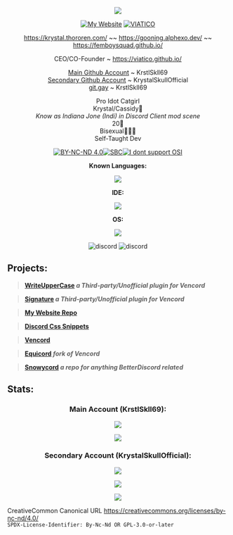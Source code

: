 <p align="center"> <img src="https://capsule-render.vercel.app/api?type=waving&height=190&color=gradient&text=KrstlSkll69"> </p> 

<div align="center">  

[![My Website](https://cdn.nest.rip/uploads/14ef7c20-50e1-4f3e-94b6-e2b69667f54c.png 'My Website')](https://krstlskll69.github.io/)
[![VIATICO](https://cdn.nest.rip/uploads/3f432e49-cb4a-4903-ab44-a480baf90108.png 'VIATICO')](https://viatico.github.io/)

https://krystal.thororen.com/ ~~
https://gooning.alphexo.dev/ ~~
https://femboysquad.github.io/

CEO/CO-Founder ~ https://viatico.github.io/

[Main Github Account](https://github.com/KrstlSkll69) ~ KrstlSkll69  
[Secondary Github Account](https://github.com/KrystalSkullOfficial) ~ KrystalSkullOfficial  
[git.gay](https://git.gay/KrstlSkll69) ~ KrstlSkll69  

Pro Idot Catgirl  
Krystal/Cassidy🎀           
_Know as Indiana Jone (Indi) in Discord Client mod scene_              
20🎂  
Bisexual💖💜💙  
Self-Taught Dev

[![BY-NC-ND 4.0](https://viatico.github.io/images/CC_BY-NC-ND_4.0.avif  'Profile  Picture is held under CC BY-NC-ND 4.0')](https://creativecommons.org/licenses/by-nc-nd/4.0/legalcode.en)[![SBC](https://cdn.nest.rip/uploads/c5809c7b-302e-4fd8-b1ca-2a76a9b9e6f1.png 'Southern Baptist Convention')](https://www.sbc.net/about/)[![I dont support OSI](https://cdn.nest.rip/uploads/405873d9-51d8-4e96-a7a8-3130e9134863.png 'I dont support OSI')](https://www.gnu.org/philosophy/open-source-misses-the-point)

**Known Languages:**

<p align="center">
  <a href="https://go-skill-icons.vercel.app/">
    <img src="https://go-skill-icons.vercel.app/api/icons?i=md,css,scss,html,json,js,ts&theme=dark" />
  </a>
</p>

**IDE:**

<p align="center">
  <a href="https://go-skill-icons.vercel.app/">
    <img src="https://go-skill-icons.vercel.app/api/icons?i=vscode,notepadpp,qt&theme=dark" />
  </a>
</p>

**OS:**

<p align="center">
  <a href="https://go-skill-icons.vercel.app/">
    <img src="https://go-skill-icons.vercel.app/api/icons?i=windows,mint,nix,reactos&theme=dark" />
  </a>
</p>




![discord](https://discord.c99.nl/widget/theme-3/929208515883569182.png ) ![discord](https://discord.c99.nl/widget/theme-2/1293221154156314738.png )


</div>

## Projects:

> **[WriteUpperCase](https://github.com/KrstlSkll69/WriteUpperCase) *a Third-party/Unofficial plugin for Vencord*** 

> **[Signature](https://github.com/KrstlSkll69/Signature) *a Third-party/Unofficial plugin for Vencord*** 

> **[My Website Repo](https://github.com/KrstlSkll69/krstlskll69.github.com)**

> **[Discord Css Snippets](https://github.com/KrstlSkll69/vc-snippets)**

> **[Vencord](https://vencord.dev/)**

> **[Equicord](https://github.com/Equicord/Equicord) *fork of Vencord***

>  **[Snowycord](https://github.com/Snowycord) *a repo for anything BetterDiscord related***



## Stats:

<div align="center">  

### Main Account (KrstlSkll69):
<p align="center" width="auto" height="50%" >
  <a href="https://go-skill-icons.vercel.app/">
    <img src="https://github-readme-stats.vercel.app/api?username=KrstlSkll69&show_icons=true&count_private=true&theme=dracula&bg_color=00000000">
  </a>
</p> 
<p align="center" width="auto" height="50%" >
  <a href="https://go-skill-icons.vercel.app/">
    <img src="https://github-readme-stats.vercel.app/api/top-langs/?username=KrstlSkll69&layout=compact&theme=dracula&bg_color=00000000&langs_count=6&20notebook,tex,css,php,mb">
  </a>
</p>


### Secondary Account (KrystalSkullOfficial):

<p align="center" width="auto" height="50%" >
  <a href="https://go-skill-icons.vercel.app/">
    <img src="https://github-readme-stats.vercel.app/api?username=KrystalSkullOfficial&show_icons=true&count_private=true&theme=dracula&bg_color=00000000">
  </a>
</p> 
<p align="center" width="auto" height="50%" >
  <a href="https://go-skill-icons.vercel.app/">
    <img src="https://github-readme-stats.vercel.app/api/top-langs/?username=KrystalSkullOfficial&layout=compact&theme=dracula&bg_color=00000000&langs_count=6&20notebook,tex,css,php,mb">
  </a>
</p>
</div>

<p align="center"> <img src="https://capsule-render.vercel.app/api?type=waving&height=190&color=gradient&section=footer"> </p> 

CreativeCommon Canonical URL https://creativecommons.org/licenses/by-nc-nd/4.0/ </br>
`SPDX-License-Identifier: By-Nc-Nd OR GPL-3.0-or-later`